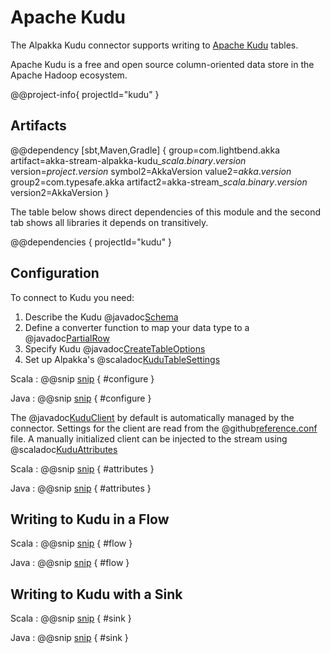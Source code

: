 # Apache Kudu

The Alpakka Kudu connector supports writing to [Apache Kudu](https://kudu.apache.org) tables.

Apache Kudu is a free and open source column-oriented data store in the Apache Hadoop ecosystem.

@@project-info{ projectId="kudu" }


## Artifacts

@@dependency [sbt,Maven,Gradle] {
  group=com.lightbend.akka
  artifact=akka-stream-alpakka-kudu_$scala.binary.version$
  version=$project.version$
  symbol2=AkkaVersion
  value2=$akka.version$
  group2=com.typesafe.akka
  artifact2=akka-stream_$scala.binary.version$
  version2=AkkaVersion
}

The table below shows direct dependencies of this module and the second tab shows all libraries it depends on transitively.

@@dependencies { projectId="kudu" }

## Configuration

To connect to Kudu you need:

1. Describe the Kudu @javadoc[Schema](org.apache.kudu.Schema)
1. Define a converter function to map your data type to a @javadoc[PartialRow](org.apache.kudu.client.PartialRow)
1. Specify Kudu @javadoc[CreateTableOptions](org.apache.kudu.client.CreateTableOptions)
1. Set up Alpakka's @scaladoc[KuduTableSettings](akka.stream.alpakka.kudu.KuduTableSettings)

Scala
:   @@snip [snip](/kudu/src/test/scala/docs/scaladsl/KuduTableSpec.scala) { #configure }

Java
:   @@snip [snip](/kudu/src/test/java/docs/javadsl/KuduTableTest.java) { #configure }

The @javadoc[KuduClient](org.apache.kudu.client.KuduClient) by default is automatically managed by the connector.
Settings for the client are read from the @github[reference.conf](/kudu/src/main/resources/reference.conf) file.
A manually initialized client can be injected to the stream using @scaladoc[KuduAttributes](akka.stream.alpakka.kudu.KuduAttributes$)

Scala
:   @@snip [snip](/kudu/src/test/scala/docs/scaladsl/KuduTableSpec.scala) { #attributes }

Java
:   @@snip [snip](/kudu/src/test/java/docs/javadsl/KuduTableTest.java) { #attributes }

## Writing to Kudu in a Flow

Scala
: @@snip [snip](/kudu/src/test/scala/docs/scaladsl/KuduTableSpec.scala) { #flow }

Java
: @@snip [snip](/kudu/src/test/java/docs/javadsl/KuduTableTest.java) { #flow }


## Writing to Kudu with a Sink

Scala
: @@snip [snip](/kudu/src/test/scala/docs/scaladsl/KuduTableSpec.scala) { #sink }

Java
: @@snip [snip](/kudu/src/test/java/docs/javadsl/KuduTableTest.java) { #sink }
